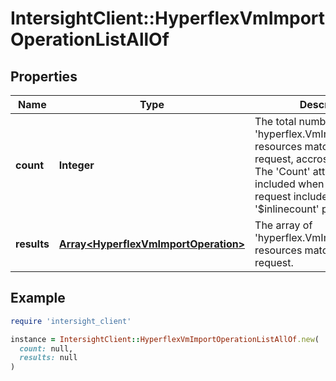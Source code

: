 # IntersightClient::HyperflexVmImportOperationListAllOf

## Properties

| Name | Type | Description | Notes |
| ---- | ---- | ----------- | ----- |
| **count** | **Integer** | The total number of &#39;hyperflex.VmImportOperation&#39; resources matching the request, accross all pages. The &#39;Count&#39; attribute is included when the HTTP GET request includes the &#39;$inlinecount&#39; parameter. | [optional] |
| **results** | [**Array&lt;HyperflexVmImportOperation&gt;**](HyperflexVmImportOperation.md) | The array of &#39;hyperflex.VmImportOperation&#39; resources matching the request. | [optional] |

## Example

```ruby
require 'intersight_client'

instance = IntersightClient::HyperflexVmImportOperationListAllOf.new(
  count: null,
  results: null
)
```

